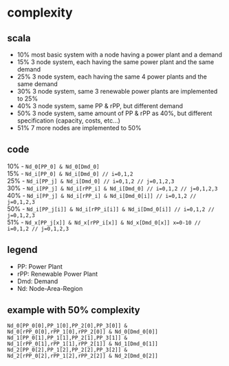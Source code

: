 # complexity

## scala
* 10% most basic system with a node having a power plant and a demand
* 15% 3 node system, each having the same power plant and the same demand
* 25% 3 node system, each having the same 4 power plants and the same demand
* 30% 3 node system, same 3 renewable power plants are implemented to 25%
* 40% 3 node system, same PP & rPP, but different demand
* 50% 3 node system, same amount of PP & rPP as 40%, but different specification (capacity, costs, etc...)
* 51% 7 more nodes are implemented to 50%

## code 

10% - `Nd_0[PP_0] & Nd_0[Dmd_0]`\
15% - `Nd_i[PP_0] & Nd_i[Dmd_0] // i=0,1,2`\
25% - `Nd_i[PP_j] & Nd_i[Dmd_0] // i=0,1,2 // j=0,1,2,3`\
30% - `Nd_i[PP_j] & Nd_i[rPP_i] & Nd_i[Dmd_0] // i=0,1,2 // j=0,1,2,3`\
40% - `Nd_i[PP_j] & Nd_i[rPP_i] & Nd_i[Dmd_0[i]] // i=0,1,2 // j=0,1,2,3`\
50% - `Nd_i[PP_j[i]] & Nd_i[rPP_i[i]] & Nd_i[Dmd_0[i]] // i=0,1,2 // j=0,1,2,3`\
51% - `Nd_x[PP_j[x]] & Nd_x[rPP_i[x]] & Nd_x[Dmd_0[x]] x=0-10 // i=0,1,2 // j=0,1,2,3`

## legend
* PP: Power Plant
* rPP: Renewable Power Plant
* Dmd: Demand
* Nd: Node-Area-Region

## example with 50% complexity

`Nd_0[PP_0[0],PP_1[0],PP_2[0],PP_3[0]] & Nd_0[rPP_0[0],rPP_1[0],rPP_2[0]] & Nd_0[Dmd_0[0]]`\
`Nd_1[PP_0[1],PP_1[1],PP_2[1],PP_3[1]] & Nd_1[rPP_0[1],rPP_1[1],rPP_2[1]] & Nd_1[Dmd_0[1]]`\
`Nd_2[PP_0[2],PP_1[2],PP_2[2],PP_3[2]] & Nd_2[rPP_0[2],rPP_1[2],rPP_2[2]] & Nd_2[Dmd_0[2]]`
